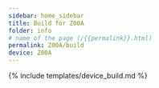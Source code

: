 ```yaml
---
sidebar: home_sidebar
title: Build for Z00A
folder: info
# name of the page (/{{permalink}}.html)
permalink: Z00A/build
device: Z00A
---
```

{% include templates/device_build.md %}
